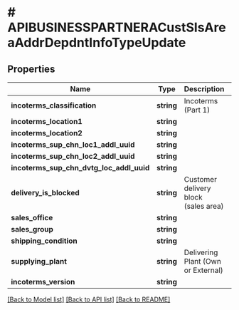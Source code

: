 # # APIBUSINESSPARTNERACustSlsAreaAddrDepdntInfoTypeUpdate

## Properties

Name | Type | Description | Notes
------------ | ------------- | ------------- | -------------
**incoterms_classification** | **string** | Incoterms (Part 1) | [optional]
**incoterms_location1** | **string** |  | [optional]
**incoterms_location2** | **string** |  | [optional]
**incoterms_sup_chn_loc1_addl_uuid** | **string** |  | [optional]
**incoterms_sup_chn_loc2_addl_uuid** | **string** |  | [optional]
**incoterms_sup_chn_dvtg_loc_addl_uuid** | **string** |  | [optional]
**delivery_is_blocked** | **string** | Customer delivery block (sales area) | [optional]
**sales_office** | **string** |  | [optional]
**sales_group** | **string** |  | [optional]
**shipping_condition** | **string** |  | [optional]
**supplying_plant** | **string** | Delivering Plant (Own or External) | [optional]
**incoterms_version** | **string** |  | [optional]

[[Back to Model list]](../../README.md#models) [[Back to API list]](../../README.md#endpoints) [[Back to README]](../../README.md)
